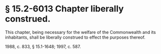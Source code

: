 # § 15.2-6013 Chapter liberally construed.

<p>This chapter, being necessary for the welfare of the Commonwealth and its inhabitants, shall be liberally construed to effect the purposes thereof.</p><p>1988, c. 833, § 15.1-1648; 1997, c. 587.</p>